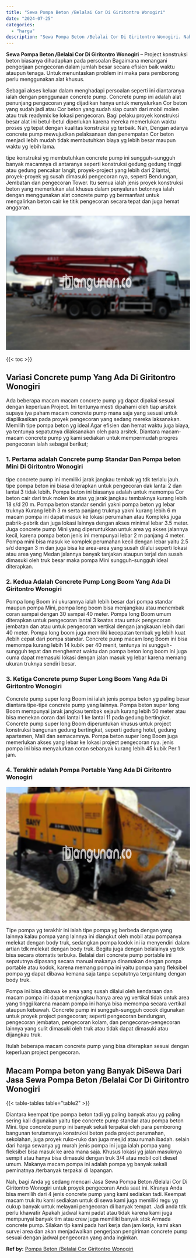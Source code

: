 ```yaml
---
title: "Sewa Pompa Beton /Belalai Cor Di Giritontro Wonogiri"
date: "2024-07-25"
categories: 
  - "harga"
description: "Sewa Pompa Beton /Belalai Cor Di Giritontro Wonogiri. Nah, bagi Anda yg sedang mencari Jasa Sewa Pompa Beton /Belalai Cor Di Giritontro Wonogiri untuk proyek..."
---
```


**Sewa Pompa Beton /Belalai Cor Di Giritontro Wonogiri** – Project konstruksi beton biasanya dihadapkan pada persoalan Bagaimana menangani pengerjaan pengecoran dalam jumlah besar secara efisien baik waktu ataupun tenaga. Untuk menuntaskan problem ini maka para pemborong perlu menggunakan alat khusus.

Sebagai akses keluar dalam menghadapi persoalan seperti ini diantaranya ialah dengan penggunaan concrete pump. Concrete pump ini adalah alat penunjang pengecoran yang dijadikan hanya untuk menyalurkan Cor beton yang sudah jadi atau Cor beton yang sudah siap curah dari mobil molen atau truk readymix ke lokasi pengecoran. Bagi pelaku proyek konstruksi besar alat ini betul-betul diperlukan karena mereka memerlukan waktu proses yg tepat dengan kualitas konstruksi yg terbaik. Nah, Dengan adanya concrete pump mewujudkan pelaksanaan dan penempatan Cor beton menjadi lebih mudah tidak membutuhkan biaya yg lebih besar maupun waktu yg lebih lama.

tipe konstruksi yg membutuhkan concrete pump ini sungguh-sungguh banyak macamnya di antaranya seperti konstruksi gedung gedung tinggi atau gedung pencakar langit, proyek-project yang lebih dari 2 lantai, proyek-proyek yg susah dimasuki pengecoran nya, seperti Bendungan, Jembatan dan pengecoran Tower. Itu semua ialah jenis proyek konstruksi beton yang memerlukan alat khusus dalam penyaluran betonnya ialah dengan menggunakan alat concrete pump yg bermanfaat untuk mengalirkan beton cair ke titik pengecoran secara tepat dan juga hemat anggaran.

![Sewa Pompa Beton /Belalai Cor Di Giritontro Wonogiri](/images/sewa-concrete-pump-25.png)

{{< toc >}}

## Variasi Concrete pump Yang Ada Di Giritontro Wonogiri

Ada beberapa macam macam concrete pump yg dapat dipakai sesuai dengan keperluan Project. Ini tentunya mesti dipahami oleh tiap arsitek supaya iya paham macam concrete pump mana saja yang sesuai untuk diaplikasikan pada proyek pengecoran yang sedang mereka laksanakan. Memilih tipe pompa beton yg ideal Agar efisien dan hemat waktu juga biaya, ya tentunya sepatutnya dilaksanakan oleh para arsitek. Diantara macam-macam concrete pump yg kami sediakan untuk mempermudah progres pengecoran ialah sebagai berikut;

### 1\. Pertama adalah Concrete pump Standar Dan Pompa beton Mini Di Giritontro Wonogiri

tipe concrete pump ini memiliki jarak jangkau tembak yg tdk terlalu jauh. tipe pompa beton ini biasa diterapkan untuk pengecoran dak lantai 2 dan lantai 3 tidak lebih. Pompa beton ini biasanya adalah untuk memompa Cor beton cair dari truk molen ke atas yg jarak jangkau tembaknya kurang lebih 18 s/d 20 m. Pompa beton standar sendiri yakni pompa beton yg lebar truknya Kurang lebih 3 m serta panjang truknya yakni kurang lebih 6 m macam pompa ini dapat masuk ke lokasi perumahan atau Kompleks juga pabrik-pabrik dan juga lokasi lainnya dengan akses minimal lebar 3.5 meter. Juga concrete pump Mini yang diperuntukkan untuk area yg akses jalannya kecil, karena pompa beton jenis ini mempunyai lebar 2 m panjang 4 meter. Pompa mini bisa masuk ke komplek perumahan kecil dengan lebar yaitu 2.5 s/d dengan 3 m dan juga bisa ke area-area yang susah dilalui seperti lokasi atau area yang Medan jalannya banyak tanjakan ataupun terjal dan susah dimasuki oleh truk besar maka pompa Mini sungguh-sungguh ideal diterapkan.

### 2\. Kedua Adalah Concrete Pump Long Boom Yang Ada Di Giritontro Wonogiri

Pompa long Boom ini ukurannya ialah lebih besar dari pompa standar maupun pompa Mini, pompa long boom bisa menjangkau atau menembak coran sampai dengan 30 sampai 40 meter. Pompa long Boom umum diterapkan untuk pengecoran lantai 3 keatas atau untuk pengecoran jembatan dan atau untuk pengecoran vertikal dengan jangkauan lebih dari 40 meter. Pompa long boom juga memiliki kecepatan tembak yg lebih kuat /lebih cepat dari pompa standar. Concrete pump macam long Boom ini bisa memompa kurang lebih 14 kubik per 40 menit, tentunya ini sungguh-sungguh tepat dan menghemat waktu dan pompa beton long boom ini juga cuma dapat memasuki lokasi dengan jalan masuk yg lebar karena memang ukuran truknya sendiri besar.

### 3\. Ketiga Concrete pump Super Long Boom Yang Ada Di Giritontro Wonogiri

Concrete pump super long Boom ini ialah jenis pompa beton yg paling besar diantara tipe-tipe concrete pump yang lainnya. Pompa beton super long Boom mempunyai jarak jangkau tembak sejauh kurang lebih 50 meter atau bisa menekan coran dari lantai 1 ke lantai 11 pada gedung bertingkat. Concrete pump super long Boom diperuntukan khusus untuk project konstruksi bangunan gedung bertingkat, seperti gedung hotel, gedung apartemen, Mall dan semacamnya. Pompa beton super long Boom juga memerlukan akses yang lebar ke lokasi project pengecoran nya. jenis pompa ini bisa menyalurkan coran sebanyak kurang lebih 45 kubik Per 1 jam.

### 4\. Terakhir adalah Pompa Portable Yang Ada Di Giritontro Wonogiri

![Sewa Pompa Beton /Belalai Cor Di Giritontro Wonogiri](/images/sewa-concrete-pump-30.png)

Tipe pompa yg terakhir ini ialah tipe pompa yg berbeda dengan yang lainnya kalau pompa yang lainnya ini diangkut oleh mobil atau pompanya melekat dengan body truk, sedangkan pompa kodok ini ia menyendiri dalam artian tdk melekat dengan body truk. Begitu juga dengan belalainya yg tdk bisa secara otomatis terbuka. Belalai dari concrete pump portable ini sepatutnya dipasang secara manual makanya dinamakan dengan pompa portable atau kodok, karena memang pompa ini yaitu pompa yang fleksibel pompa yg dapat dibawa kemana saja tanpa sepatutnya tergantung dengan body truk.

Pompa ini bisa dibawa ke area yang susah dilalui oleh kendaraan dan macam pompa ini dapat menjangkau hanya area yg vertikal tidak untuk area yang tinggi karena macam pompa ini hanya bisa memompa secara vertikal ataupun kebawah. Concrete pump ini sungguh-sungguh cocok digunakan untuk proyek project pengecoran; seperti pengecoran bendungan, pengecoran jembatan, pengecoran kolam, dan pengecoran-pengecoran lainnya yang sulit dimasuki oleh truk atau tidak dapat dimasuki atau dijangkau truk.

Itulah beberapa macam concrete pump yang bisa diterapkan sesuai dengan keperluan project pengecoran.

## Macam Pompa beton yang Banyak DiSewa Dari Jasa Sewa Pompa Beton /Belalai Cor Di Giritontro Wonogiri

{{< table-tables table="table2" >}}

Diantara keempat tipe pompa beton tadi yg paling banyak atau yg paling sering kali digunakan yaitu tipe concrete pump standar atau pompa beton Mini. tipe concrete pump ini banyak sekali terpakai oleh para pemborong bangunan terutamanya konstruksi beton pada project perumahan, sekolahan, juga proyek ruko-ruko dan juga mesjid atau rumah ibadah. selain dari harga sewanya yg murah jenis pompa ini juga ialah pompa yang fleksibel bisa masuk ke area mana saja. Khusus lokasi yg jalan masuknya sempit atau hanya bisa dimasuki dengan truk 3/4 atau mobil colt diesel umum. Makanya macam pompa ini adalah pompa yg banyak sekali peminatnya /terbanyak terpakai di lapangan.

Nah, bagi Anda yg sedang mencari Jasa Sewa Pompa Beton /Belalai Cor Di Giritontro Wonogiri untuk proyek pengecoran Anda saat ini. Kiranya Anda bisa memilih dari 4 jenis concrete pump yang kami sediakan tadi. Keempat macam truk itu kami sediakan untuk di sewa kami juga memiliki regu yg cukup banyak untuk melayani pengecoran di banyak tempat. Jadi anda tdk perlu khawatir Apakah jadwal kami padat atau tidak karena kami juga mempunyai banyak tim atau crew juga memiliki banyak stok Armada concrete pump. Silakan tlp kami pada hari kerja dan jam kerja, kami akan survei area dan akan menjadwalkan pengerjaan pengiriman concrete pump sesuai dengan jadwal pengecoran yang anda inginkan.

**Ref by:** [Pompa Beton /Belalai Cor Giritontro Wonogiri](https://id.wikipedia.org/wiki/Pompa)
